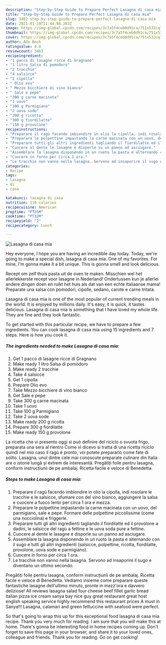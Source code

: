```yaml
---
description: "Step-by-Step Guide to Prepare Perfect Lasagna di casa mia"
title: "Step-by-Step Guide to Prepare Perfect Lasagna di casa mia"
slug: 3402-step-by-step-guide-to-prepare-perfect-lasagna-di-casa-mia
date: 2021-01-19T11:44:08.283Z
image: https://img-global.cpcdn.com/recipes/3c7a5f4ceb0d91ca/751x532cq70/lasagna-di-casa-mia-recipe-main-photo.jpg
thumbnail: https://img-global.cpcdn.com/recipes/3c7a5f4ceb0d91ca/751x532cq70/lasagna-di-casa-mia-recipe-main-photo.jpg
cover: https://img-global.cpcdn.com/recipes/3c7a5f4ceb0d91ca/751x532cq70/lasagna-di-casa-mia-recipe-main-photo.jpg
author: Ada Beck
ratingvalue: 4.8
reviewcount: 3463
recipeingredient:
- "1 pacco di lasagne ricce di Gragnano"
- "1 litro Salsa di pomodoro"
- "2 tracchie"
- "4 salsicce"
- "1 cipolla"
- " Olio evo"
- " Mezzo bicchiere di vino bianco"
- " Sale e pepe"
- "300 g carne macinata"
- "1 uovo"
- "100 g Parmigiano"
- "2 uova sode"
- "200 g ricotta"
- "300 g fiordilatte"
- "150 g provolone"
recipeinstructions:
- "Preparare il ragù facendo imbiondire in olio la cipolla, indi rosolare le tracchie e le salsicce, sfumare con del vino bianco, aggiungere la salsa e cuocere a fuoco lento per circa 1 ora e mezza."
- "Preparare le polpettine impastando la carne macinata con un uovo, del parmigiano, sale e pepe. Formare delle polpettine piccolissime (come una nocciolina) e friggerle."
- "Preparare tutti gli altri ingredienti tagliando il fiordilatte ed il provolone a dadini, le salsicce del ragù a fettine e le uova soda pure a fettine."
- "Cuocere al dente le lasagne e disporle su un panno ad asciugare."
- "Assemblare la lasagna disponendo in un ruoto la pasta e alternando con il sugo e tutti gli altri ingredienti (salsicce, polpettine, ricotta, fiordilatte, provolone, uova sode e parmigiano)."
- "Cuocere in forno per circa 1 ora."
- "Le tracchie non vanno nella lasagna. Servono ad insaporire il sugo e diventano un ottimo secondo."
categories:
- Recipe
tags:
- lasagna
- di
- casa

katakunci: lasagna di casa 
nutrition: 119 calories
recipecuisine: American
preptime: "PT35M"
cooktime: "PT32M"
recipeyield: "2"
recipecategory: Lunch

---
```



![Lasagna di casa mia](https://img-global.cpcdn.com/recipes/3c7a5f4ceb0d91ca/751x532cq70/lasagna-di-casa-mia-recipe-main-photo.jpg)

Hey everyone, I hope you are having an incredible day today. Today, we're going to make a special dish, lasagna di casa mia. One of my favorites. For mine, I'm gonna make it a bit unique. This is gonna smell and look delicious.

Recept om zelf thuis pasta uit de oven te maken. Misschien wel het allerlekkerste recept voor lasagne in Nederland! Ondertussen kun je allerlei andere dingen doen en ruikt het huis als dat van een echte Italiaanse mama! Preparate una salsa con pomodori, cipolle, sedano, carote e carne tritata.

Lasagna di casa mia is one of the most popular of current trending meals in the world. It is enjoyed by millions daily. It's easy, it is quick, it tastes delicious. Lasagna di casa mia is something that I have loved my whole life. They are fine and they look fantastic.


To get started with this particular recipe, we have to prepare a few ingredients. You can cook lasagna di casa mia using 15 ingredients and 7 steps. Here is how you cook it.

<!--inarticleads1-->

##### The ingredients needed to make Lasagna di casa mia:

1. Get 1 pacco di lasagne ricce di Gragnano
1. Make ready 1 litro Salsa di pomodoro
1. Make ready 2 tracchie
1. Take 4 salsicce
1. Get 1 cipolla
1. Prepare  Olio evo
1. Take  Mezzo bicchiere di vino bianco
1. Get  Sale e pepe
1. Take 300 g carne macinata
1. Take 1 uovo
1. Take 100 g Parmigiano
1. Take 2 uova sode
1. Make ready 200 g ricotta
1. Prepare 300 g fiordilatte
1. Make ready 150 g provolone


La ricetta che vi presento oggi si può definire del riciclo o svuota frigo, preparata una sera al rientro Come vi dicevo si tratta di una ricetta riciclo quindi nel mio caso il ragù è pronto, voi potete prepararlo come fate di solito. Lasagna, unul dintre cele mai conoscute preparate culinare din Italia are o istorie lungă și extrem de interesantă. Pregătiți foile pentru lasagna, conform instrucțiunii de pe ambalaj. Ricetta facile e veloce di Benedetta. 

<!--inarticleads2-->

##### Steps to make Lasagna di casa mia:

1. Preparare il ragù facendo imbiondire in olio la cipolla, indi rosolare le tracchie e le salsicce, sfumare con del vino bianco, aggiungere la salsa e cuocere a fuoco lento per circa 1 ora e mezza.
1. Preparare le polpettine impastando la carne macinata con un uovo, del parmigiano, sale e pepe. Formare delle polpettine piccolissime (come una nocciolina) e friggerle.
1. Preparare tutti gli altri ingredienti tagliando il fiordilatte ed il provolone a dadini, le salsicce del ragù a fettine e le uova soda pure a fettine.
1. Cuocere al dente le lasagne e disporle su un panno ad asciugare.
1. Assemblare la lasagna disponendo in un ruoto la pasta e alternando con il sugo e tutti gli altri ingredienti (salsicce, polpettine, ricotta, fiordilatte, provolone, uova sode e parmigiano).
1. Cuocere in forno per circa 1 ora.
1. Le tracchie non vanno nella lasagna. Servono ad insaporire il sugo e diventano un ottimo secondo.


Pregătiți foile pentru lasagna, conform instrucțiunii de pe ambalaj. Ricetta facile e veloce di Benedetta. Vediamo insieme come preparare queste fantastiche lasagne dell&#39;ultimo minuto, pronte in mezz&#39;ora e davvero deliziose! All reviews lasagna salad four cheese beef fillet garlic bread italian pizza ice cream sanya bay nice guy great restaurant great host english speaking service highly recommend this restaurant prices A must in Sanya!!! Lasagna, calamari and green fettuccine with seafood were perfect. 

So that's going to wrap this up for this exceptional food lasagna di casa mia recipe. Thank you very much for reading. I am sure that you will make this at home. There's gonna be interesting food in home recipes coming up. Don't forget to save this page in your browser, and share it to your loved ones, colleague and friends. Thank you for reading. Go on get cooking!
